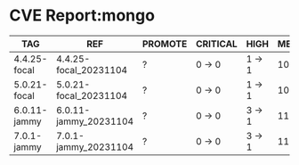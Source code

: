 # CVE Report:mongo
|     TAG      |          REF          | PROMOTE | CRITICAL |  HIGH  |  MEDIUM  |   LOW    | UNKNOWN |
|--------------|-----------------------|---------|----------|--------|----------|----------|---------|
| 4.4.25-focal | 4.4.25-focal_20231104 | ?       | 0 -> 0   | 1 -> 1 | 10 -> 10 | 34 -> 30 | 0 -> 0  |
| 5.0.21-focal | 5.0.21-focal_20231104 | ?       | 0 -> 0   | 1 -> 1 | 10 -> 10 | 34 -> 30 | 0 -> 0  |
| 6.0.11-jammy | 6.0.11-jammy_20231104 | ?       | 0 -> 0   | 3 -> 1 | 11 -> 10 | 38 -> 35 | 0 -> 0  |
| 7.0.1-jammy  | 7.0.1-jammy_20231104  | ?       | 0 -> 0   | 3 -> 1 | 11 -> 10 | 38 -> 35 | 0 -> 0  |
